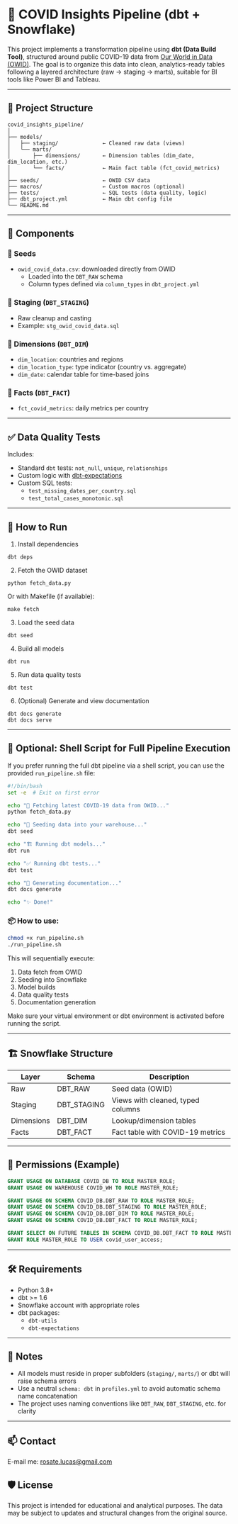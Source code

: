 # 🧪 COVID Insights Pipeline (dbt + Snowflake)

This project implements a transformation pipeline using **dbt (Data Build Tool)**, structured around public COVID-19 data from [Our World in Data (OWID)](https://ourworldindata.org/coronavirus). The goal is to organize this data into clean, analytics-ready tables following a layered architecture (raw → staging → marts), suitable for BI tools like Power BI and Tableau.

---

## 📁 Project Structure

```
covid_insights_pipeline/
│
├── models/
│   ├── staging/              ← Cleaned raw data (views)
│   └── marts/
│       ├── dimensions/       ← Dimension tables (dim_date, dim_location, etc.)
│       └── facts/            ← Main fact table (fct_covid_metrics)
│
├── seeds/                    ← OWID CSV data
├── macros/                   ← Custom macros (optional)
├── tests/                    ← SQL tests (data quality, logic)
├── dbt_project.yml           ← Main dbt config file
└── README.md
```

---

## 🧩 Components

### 🔹 Seeds
- `owid_covid_data.csv`: downloaded directly from OWID
  - Loaded into the `DBT_RAW` schema
  - Column types defined via `column_types` in `dbt_project.yml`

### 🔹 Staging (`DBT_STAGING`)
- Raw cleanup and casting
- Example: `stg_owid_covid_data.sql`

### 🔹 Dimensions (`DBT_DIM`)
- `dim_location`: countries and regions
- `dim_location_type`: type indicator (country vs. aggregate)
- `dim_date`: calendar table for time-based joins

### 🔹 Facts (`DBT_FACT`)
- `fct_covid_metrics`: daily metrics per country

---

## ✅ Data Quality Tests

Includes:
- Standard `dbt` tests: `not_null`, `unique`, `relationships`
- Custom logic with [dbt-expectations](https://hub.getdbt.com/calogica/dbt_expectations/latest/)
- Custom SQL tests:
  - `test_missing_dates_per_country.sql`
  - `test_total_cases_monotonic.sql`

---

## 🚀 How to Run

1. Install dependencies

```
dbt deps
```

2. Fetch the OWID dataset

```
python fetch_data.py
```

Or with Makefile (if available):

```
make fetch
```

3. Load the seed data

```
dbt seed
```

4. Build all models

```
dbt run
```

5. Run data quality tests

```
dbt test
```

6. (Optional) Generate and view documentation

```
dbt docs generate
dbt docs serve
```

---

## 🐚 Optional: Shell Script for Full Pipeline Execution

If you prefer running the full dbt pipeline via a shell script, you can use the provided `run_pipeline.sh` file:

```bash
#!/bin/bash
set -e  # Exit on first error

echo "🔽 Fetching latest COVID-19 data from OWID..."
python fetch_data.py

echo "🌱 Seeding data into your warehouse..."
dbt seed

echo "🏗️ Running dbt models..."
dbt run

echo "✅ Running dbt tests..."
dbt test

echo "📘 Generating documentation..."
dbt docs generate

echo "✨ Done!"
```

### 📦 How to use:

```bash
chmod +x run_pipeline.sh
./run_pipeline.sh
```

This will sequentially execute:  
1. Data fetch from OWID  
2. Seeding into Snowflake  
3. Model builds  
4. Data quality tests  
5. Documentation generation  

Make sure your virtual environment or dbt environment is activated before running the script.

---

## 🏗️ Snowflake Structure

| Layer      | Schema         | Description                          |
|------------|----------------|--------------------------------------|
| Raw        | DBT_RAW        | Seed data (OWID)                     |
| Staging    | DBT_STAGING    | Views with cleaned, typed columns    |
| Dimensions | DBT_DIM        | Lookup/dimension tables              |
| Facts      | DBT_FACT       | Fact table with COVID-19 metrics     |

---

## 🔐 Permissions (Example)

```sql
GRANT USAGE ON DATABASE COVID_DB TO ROLE MASTER_ROLE;
GRANT USAGE ON WAREHOUSE COVID_WH TO ROLE MASTER_ROLE;

GRANT USAGE ON SCHEMA COVID_DB.DBT_RAW TO ROLE MASTER_ROLE;
GRANT USAGE ON SCHEMA COVID_DB.DBT_STAGING TO ROLE MASTER_ROLE;
GRANT USAGE ON SCHEMA COVID_DB.DBT_DIM TO ROLE MASTER_ROLE;
GRANT USAGE ON SCHEMA COVID_DB.DBT_FACT TO ROLE MASTER_ROLE;

GRANT SELECT ON FUTURE TABLES IN SCHEMA COVID_DB.DBT_FACT TO ROLE MASTER_ROLE;
GRANT ROLE MASTER_ROLE TO USER covid_user_access;
```

---

## 🛠 Requirements

- Python 3.8+
- dbt >= 1.6
- Snowflake account with appropriate roles
- dbt packages:
  - `dbt-utils`
  - `dbt-expectations`

---

## 📌 Notes

- All models must reside in proper subfolders (`staging/`, `marts/`) or dbt will raise schema errors
- Use a neutral `schema: dbt` in `profiles.yml` to avoid automatic schema name concatenation
- The project uses naming conventions like `DBT_RAW`, `DBT_STAGING`, etc. for clarity

---

## 📫 Contact

E-mail me: rosate.lucas@gmail.com


## 🛡️ License

This project is intended for educational and analytical purposes. The data may be subject to updates and structural changes from the original source.